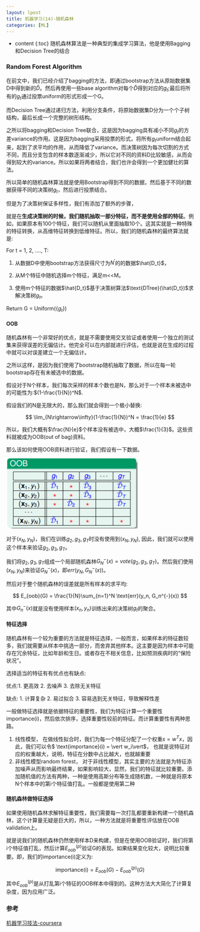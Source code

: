 ```yaml
---
layout: lpost
title: 机器学习(14)-随机森林
categories: [ML]
---
```


* content
{:toc}
 随机森林算法是一种典型的集成学习算法，他是使用Bagging和Decision Tree的结合

### Random Forest Algorithm

在前文中，我们已经介绍了bagging的方法，即通过bootstrap方法从原始数据集D中得到新的$\hat{D}$。然后再使用一些base algorithm对每个$\hat{D}$得到对应的$g_t$;最后将所有的$g_t$通过投票uniform的形式形成一个G。

而Decision Tree通过递归方法，利用分支条件，将原始数据集D分为一个个子树结构，最后长成一个完整的树形结构。

之所以将bagging和Decision Tree联合，这是因为bagging具有减小不同$g_t$的方差variance的作用。这是因为bagging采用投票的形式，将所有$g_t$uniform结合起来，起到了求平均的作用，从而降低了variance。而决策树因为每次切割的方式不同，而且分支包含的样本数逐渐减少，所以它对不同的资料D比较敏感，从而会得到较大的variance。所以如果将两者结合，我们也许会得到一个更加健壮的算法。

所以简单的随机森林算法就是使用Bootstrap得到不同的数据，然后基于不同的数据获得不同的决策树$g_t$，然后进行投票结合。

但是为了决策树保证多样性，我们有添加了额外的步骤，

就是在**生成决策树的时候，我们随机抽取一部分特征，而不是使用全部的特征**。例如，如果原本有100个特征，我们可以随机从里面抽取10个。这其实就是一种特殊的特征转换，从高维特征转换到低维特征。所以，我们的随机森林的最终算法就是:

For t = 1, 2, ...., T:

1. 从数据D中使用bootstrap方法获得尺寸为$N^{'}$的的数据$\hat{D_t}$，

   

2. 从M个特征中随机选择m个特征，满足m<<M。

   

3. 使用m个特征的数据$\hat{D_t}$基于决策树算法$\text{DTree}(\hat{D_t})$求解决策树$g_t$。

Return G = Uniform({$g_t$})

#### OOB

随机森林有一个非常好的优点，就是不需要使用交叉验证或者使用一个独立的测试集来获得误差的无偏估计。他完全可以在内部就进行评估，也就是说在生成的过程中就可以对误差建立一个无偏估计。

之所以这样，是因为我们使用了bootstrap随机抽取了数据，所以在每一轮bootstrap存在有未被选中的数据。

假设对于N个样本，我们每次采样的样本个数也是N，那么对于一个样本未被选中的可能性为:$(1-\frac{1}{N})^N$.

假设我们的N是无限大的，那么我们就会得到一个极小替换:

$$
\lim_{N\rightarrow\infty}(1-\frac{1}{N})^N = \frac{1}{e}
$$

所以，我们大概有$\frac{N}{e}$个样本没有被选中，大概$\frac{1}{3}$。这些资料就被成为OOB(out of bag)资料。

那么该如何使用OOB资料进行验证，我们假设有一下数据。

![image-20200421160317209](../posts/2020-04-17-%E6%9E%97%E8%BD%A9%E7%94%B0-%E9%9A%8F%E6%9C%BA%E6%A3%AE%E6%9E%97/image-20200421160317209.png)

对于$(x_N,  y_N)$，我们在训练$g_2, g_3, g_T$时没有使用到$(x_N, y_N)$, 因此，我们就可以使用这个样本来验证$g_2, g_3, g_T$。

我们将$g_2, g_3, g_T$组成一个局部随机森林$G_N^{-}(x) = vote(g_2, g_3, g_T)$。然后我们使用$(x_N, y_N)$来验证$G_N^-(x)$，即$err(y_N, G_N^{-}(x))$。

然后对于整个随机森林的误差就是所有样本的求平均:

$$
E_{oob}(G) = \frac{1}{N}\sum_{n=1}^N \text{err}(y_n, G_n^{-}(x))
$$

其中$G_n^{-}(x)$就是没有使用样本$(x_n, y_n)$训练出来的决策树$g_t$的聚合。

#### 特征选择

随机森林有一个较为重要的方法就是特征选择，一般而言，如果样本的特征数较多，我们就需要从样本中挑选一部分，而舍弃其他样本。这主要是因为样本中可能存在冗余特征，比如年龄和生日。或者存在不相关信息，比如预测疾病时的“保险状况”。

选择适当的特征有有优点也有缺点:

优点:1. 更高效		2. 去噪声			3. 去除无关特征

缺点: 1. 计算复杂 		2. 易过拟合		3. 容易选到无关特征，导致解释性差

一般做特征选择就是依据特征的重要性，我们为特征计算一个重要性importance(i)，然后依次排序，选择重要性较前的特征。而计算重要性有两种思路。

1. 线性模型， 在做线性拟合时，我们为每一个特征分配了一个权重$s = w^Tx$，因此，我们可以令$ \text{importance}(i) = \vert w_i\vert$， 也就是说特征对应的权重越大，说明，特征在分数中占比越大，也就越重要
2. 非线性模型random forest， 对于非线性模型，其实主要的方法就是为特征添加噪声从而影响最终结果，如果影响较大，显然，我们的特征就比较重要。添加随机值的方法有两种，一种是使用高斯分布等生成随机数，一种就是将原本N个样本中的第i个特征值打乱。一般都是使用第二种

#### 随机森林做特征选择

如果使用随机森林求解特征重要性，我们需要每一次打乱都要重新构建一个随机森林，这个计算量无疑是巨大的，所以，一种方法就是将重要性评估放在OOB validation上。

就是说我们的随机森林仍然使用样本D来构建，但是在使用OOB验证时，我们将第i个特征值打乱，然后计算$E_{oob}^{(p)}$验证G的表现。如果结果变化较大，说明比较重要。即，我们的importance(i)定义为:

$$
\text{importance(i)} = E_{oob}(G) - E_{oob}^{(p)}(G)
$$

其中$E_{oob}^{(p)}$是从打乱第i个特征的OOB样本中得到的。这种方法大大简化了计算复杂度，因为应用广泛。

### 参考

[机器学习技法-coursera](https://www.coursera.org/learn/machine-learning-techniques)
